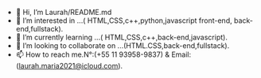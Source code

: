 - 👋 Hi, I’m Laurah/README.md
- 👀 I’m interested in ...( HTML,CSS,c++,python,javascript front-end, back-end,fullstack).
- 🌱 I’m currently learning ...( HTML,CSS,c++,back-end,javascript).
- 💞️ I’m looking to collaborate on ...(HTML.CSS,back-end,fullstack).
- 📫 How to reach me.N°:(+55 11 93958-9837) & Email:(laurah.maria2021@icloud.com).
<!---
My name is Laurah, I'm 15 years old and I've been learning to program for 2 months, already hired for January 2024 in a company.
--->
